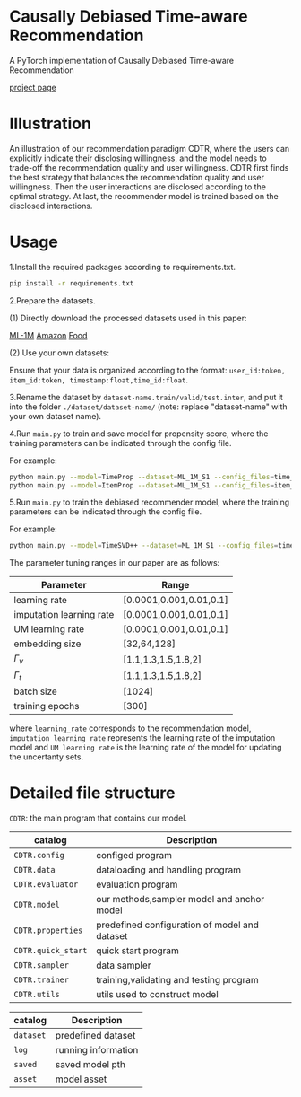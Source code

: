 # Causally Debiased Time-aware Recommendation
A PyTorch implementation of Causally Debiased Time-aware Recommendation

[project page](https://ifqre.github.io/IFQRE/)



# Illustration

An illustration of our recommendation paradigm CDTR, where the users can explicitly indicate their disclosing willingness, and the model needs to trade-off the recommendation quality and user willingness. CDTR first finds the best strategy that balances the recommendation quality and user willingness. Then the user interactions are disclosed according to the optimal strategy. At last, the recommender model is trained based on the disclosed interactions.



# Usage

1.Install the required packages according to requirements.txt.

```bash
pip install -r requirements.txt
```


2.Prepare the datasets.

(1) Directly download the processed datasets used in this paper:

[ML-1M](https://drive.google.com/drive/folders/1arpebtUF5sg5T5sJY3S-XIjF_AdOW5u8?usp=share_link)
[Amazon](https://drive.google.com/drive/folders/1_jVor_2i32by-VSTtw49OFvw6T-n33e1?usp=share_link)
[Food](https://drive.google.com/drive/folders/1LFCMEb88E7wH6A_-ksygwyEqG_H4qX4q?usp=share_link)

(2) Use your own datasets:

Ensure that your data is organized according to the format: `user_id:token, item_id:token, timestamp:float,time_id:float`.


3.Rename the dataset by `dataset-name.train/valid/test.inter`, and put it into the folder `./dataset/dataset-name/` (note: replace "dataset-name" with your own dataset name).


4.Run `main.py` to train and save model for propensity score, where the training parameters can be indicated through the config file.

For example:

```bash
python main.py --model=TimeProp --dataset=ML_1M_S1 --config_files=time_getp_ML_1M_S1.yaml 
python main.py --model=ItemProp --dataset=ML_1M_S1 --config_files=item_getp_ML_1M_S1.yaml 
```
5.Run `main.py` to train the debiased recommender model, where the training parameters can be indicated through the config file.

For example:

```bash
python main.py --model=TimeSVD++ --dataset=ML_1M_S1 --config_files=timesvd_ML_1M_S1_ips.yaml 
```

The parameter tuning ranges in our paper are as follows:

| Parameter                | Range                   |
| ------------------------ | ----------------------- |
| learning rate            | [0.0001,0.001,0.01,0.1] |
| imputation learning rate | [0.0001,0.001,0.01,0.1] |
| UM learning rate | [0.0001,0.001,0.01,0.1] |
| embedding size           | [32,64,128]             |
| $\Gamma_v$               | [1.1,1.3,1.5,1.8,2]             |
| $\Gamma_t$               | [1.1,1.3,1.5,1.8,2]             |
| batch size               | [1024]                  |
| training epochs          | [300]                   |

where `learning_rate` corresponds to the recommendation model, `imputation learning rate` represents the learning rate of the imputation model and `UM learning rate` is the learning rate of the model for updating the uncertanty sets.


# Detailed file structure

`CDTR`:  the main program that contains our model.

| catalog             | Description                                   |
| ------------------- | --------------------------------------------- |
| `CDTR.config`      | configed program                              |
| `CDTR.data`        | dataloading and handling program              |
| `CDTR.evaluator`   | evaluation program                            |
| `CDTR.model`       | our methods,sampler model and anchor model    |
| `CDTR.properties`  | predefined configuration of model and dataset |
| `CDTR.quick_start` | quick start program                           |
| `CDTR.sampler`     | data sampler                                  |
| `CDTR.trainer`     | training,validating and testing program       |
| `CDTR.utils`       | utils used to construct model                 |

| catalog   | Description         |
| --------- | ------------------- |
| `dataset` | predefined dataset  |
| `log`     | running information |
| `saved`   | saved model pth     |
| `asset`   | model asset         |
